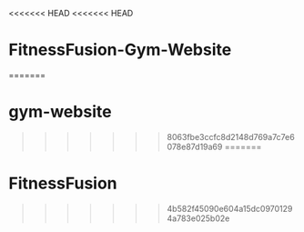 <<<<<<< HEAD
<<<<<<< HEAD
# FitnessFusion-Gym-Website
=======
# gym-website
>>>>>>> 8063fbe3ccfc8d2148d769a7c7e6078e87d19a69
=======
# FitnessFusion
>>>>>>> 4b582f45090e604a15dc09701294a783e025b02e
